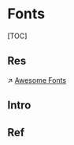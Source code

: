 # Fonts

[TOC]



## Res
↗ [Awesome Fonts](../../../../../../🗺%20CS_Overview/🕶️%20Awesome%20List/Awesome%20SE/Awesome%20Fonts.md)



## Intro


## Ref

